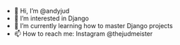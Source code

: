 - 👋 Hi, I’m @andyjud
- 👀 I’m interested in Django
- 🌱 I’m currently learning how to master Django projects
- 📫 How to reach me: Instagram @thejudmeister

<!---
andyjud/andyjud is a ✨ special ✨ repository because its `README.md` (this file) appears on your GitHub profile.
You can click the Preview link to take a look at your changes.
--->
